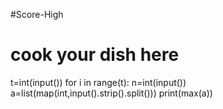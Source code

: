 #Score-High
# cook your dish here
t=int(input())
for i in range(t):
    n=int(input())
    a=list(map(int,input().strip().split()))
    print(max(a))
